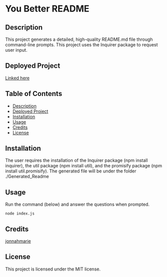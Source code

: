 # You Better README

## Description
This project generates a detailed, high-quality README.md file through command-line prompts. This project uses the Inquirer package to request user input.

## Deployed Project
[Linked here](https://www.github.com/jonnahmarie/You-Better-README)

## Table of Contents
- [Description](#description)
- [Deployed Project](#deployed)
- [Installation](#installation)
- [Usage](#usage)
- [Credits](#credits)
- [License](#license)

## Installation
The user requires the installation of the Inquirer package (npm install inquirer), the util package (npm install util), and the promisify package (npm install util.promisify). The generated file will be under the folder ./Generated_Readme

## Usage
Run the command (below) and answer the questions when prompted.
```
node index.js
```

## Credits
[jonnahmarie](https://github.com/jonnahmarie)


## License
This project is licensed under the MIT license.
   